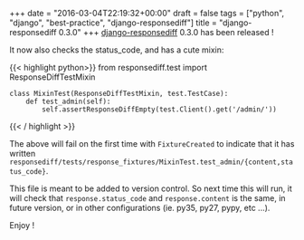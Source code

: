 +++
date = "2016-03-04T22:19:32+00:00"
draft = false
tags = ["python", "django", "best-practice", "django-responsediff"]
title = "django-responsediff 0.3.0"
+++
[django-responsediff](https://github.com/yourlabs/django-responsediff) 0.3.0 has been released !

It now also checks the status_code, and has a cute mixin:


{{< highlight python>}}
    from responsediff.test import ResponseDiffTestMixin

    class MixinTest(ResponseDiffTestMixin, test.TestCase):
        def test_admin(self):
            self.assertResponseDiffEmpty(test.Client().get('/admin/'))
{{< / highlight >}}


The above will fail on the first time with ``FixtureCreated`` to indicate that
it has written
``responsediff/tests/response_fixtures/MixinTest.test_admin/{content,status_code}``.

This file is meant to be added to version control. So next time this will run,
it will check that ``response.status_code`` and ``response.content`` is the
same, in future version, or in other configurations (ie. py35, py27, pypy, etc
...).

Enjoy !
